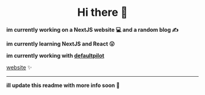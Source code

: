 <div align="center">
  <h1>Hi there 👋</h1>
</div>
<div>
  <p><strong>im currently working on a NextJS website 💻 and a random blog ✍️</strong></p>
  <p><strong>im currently learning NextJS and React 😮</strong></p>
  <p><strong>im currently working with <a href="https://defaultpilot.github.io" target="_blank">defaultpilot</a></strong></p>
  <a href="https://byte1001.dev" target="_blank">website</a><label> ✨</label>
  <hr>
  <p><strong>ill update this readme with more info soon 📜</strong></p>
</div>
